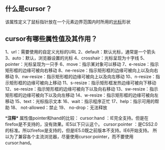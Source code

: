 ## 什么是cursor？

该属性定义了鼠标指针放在一个元素边界范围内时所用的[光标](https://so.csdn.net/so/search?q=光标&spm=1001.2101.3001.7020)形状

## cursor有哪些属性值及其作用？

1、url：需要使用的自定义光标的URL
2、default：默认光标，通常是一个箭头
3、auto：默认，浏览器设置的光标
4、crosshair：光标呈现为十字线
5、pointer：光标呈现为一只手
6、move：指示某对象可以移动
7、e-resize：指示矩形框的边缘可被向右移动
8、ne-resize：指示矩形框的边缘可被向上以及向右移动
9、nw-resize：指示矩形框的边缘可被向上以及向左移动
10、n-resize：指示矩形框的边缘可被向上移动
11、s-resize：指示矩形框发热边缘可被向下移动
12、se-resize：指示矩形框的边缘可被向下以及向右移动
13、sw-resize：指示矩形框的边缘可被向下以及向左移动
14、w-resize：指示矩形框的边缘可被向左移动
15、text：光标指示文本
16、wait：指示程序正忙
17、help：指示可用的帮助
18、 not-allowed：禁止
19、 no-drop：无法释放

***注释\***
属性值pointer和hand的比较：
cursor:hand ：IE完全支持。但是在firefox是不支持的，没有效果。IE5以下只认这个。
cursor:pointer ：是CSS2.0的标准。所以firefox是支持的，但是IE5.0既之前版本不支持。IE6开始支持。
所以为了兼容各个主流浏览器，尽量使用cursor:pointer，而不要使用cursor:hand。